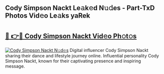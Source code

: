 ## Cody Simpson Nackt Le𝚊k𝚎d N𝚞𝚍es - Part-TxD Photos Vid𝚎o Le𝚊ks yaRek

# <h2><a href="http://fb4ymfg.evod.top/?m=Cody+Simpson+Nackt">🔗 👉🔴 Cody Simpson Nackt Vid𝚎o Ph𝚘t𝚘s</a></h2>

[![Cody Simpson Nackt N𝚞d𝚎s](https://i.imgur.com/8V9OHl7.gif)](http://fb4ymfg.evod.top/?m=Cody+Simpson+Nackt)
Digital influencer Cody Simpson Nackt sharing their dance and lifestyle journey online. Influential personality Cody Simpson Nackt, known for their captivating presence and inspiring message. 

